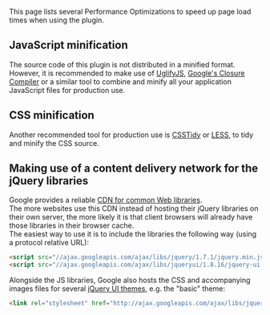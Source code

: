 This page lists several Performance Optimizations to speed up page load times when using the plugin.

## JavaScript minification
The source code of this plugin is not distributed in a minified format.  
However, it is recommended to make use of [UglifyJS](https://github.com/mishoo/UglifyJS), [Google's Closure Compiler](http://code.google.com/closure/compiler/) or a similar tool to combine and minify all your application JavaScript files for production use.

## CSS minification
Another recommended tool for production use is [CSSTidy](http://csstidy.sourceforge.net/) or [LESS](http://lesscss.org/), to tidy and minify the CSS source.

## Making use of a content delivery network for the jQuery libraries
Google provides a reliable [CDN for common Web libraries](http://code.google.com/apis/libraries/devguide.html).  
The more websites use this CDN instead of hosting their jQuery libraries on their own server, the more likely it is that client browsers will already have those libraries in their browser cache.  
The easiest way to use it is to include the libraries the following way (using a protocol relative URL):

```html
<script src="//ajax.googleapis.com/ajax/libs/jquery/1.7.1/jquery.min.js"></script>
<script src="//ajax.googleapis.com/ajax/libs/jqueryui/1.8.16/jquery-ui.min.js"></script>
```

Alongside the JS libraries, Google also hosts the CSS and accompanying images files for several [jQuery UI themes](http://jqueryui.com/themeroller/), e.g. the "basic" theme:

```html
<link rel="stylesheet" href="http://ajax.googleapis.com/ajax/libs/jqueryui/1.8.16/themes/base/jquery-ui.css">
```
